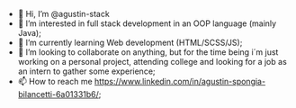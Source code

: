 - 👋 Hi, I’m @agustin-stack
- 👀 I’m interested in full stack development in an OOP language (mainly Java);
- 🌱 I’m currently learning Web development (HTML/SCSS/JS);
- 💞️ I’m looking to collaborate on anything, but for the time being i´m just working on a personal project, attending college and looking for a job as an intern to gather some experience;
- 📫 How to reach me https://www.linkedin.com/in/agustin-spongia-bilancetti-6a01331b6/;

<!---
agustin-stack/agustin-stack is a ✨ special ✨ repository because its `README.md` (this file) appears on your GitHub profile.
You can click the Preview link to take a look at your changes.
--->
